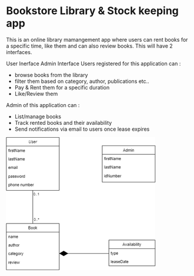 # Bookstore Library & Stock keeping app

This is an online library mamangement app where users can rent books for a specific time, like them and can also review books. This will have 2 interfaces.

User Inerface
Admin Interface
Users registered for this application can :

- browse books from the library
- filter them based on category, author, publications etc..
- Pay & Rent them for a specific duration
- Like/Review them

Admin of this application can :

- List/manage books
- Track rented books and their availability
- Send notifications via email to users once lease expires


![image](./library_app.drawio.png)
